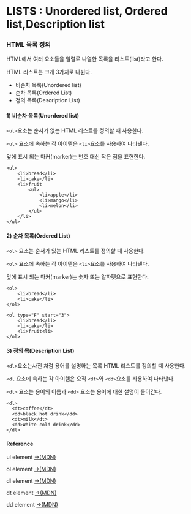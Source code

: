 # LISTS : Unordered list, Ordered list,Description list

### HTML 목록 정의

HTML에서 여러 요소들을 일렬로 나열한 목록을 리스트\(list\)라고 한다. 

HTML 리스트는 크게 3가지로 나뉜다.

* 비순차 목록\(Unordered list\)
* 순차 목록\(Ordered List\)
* 정의 목록\(Description List\)

#### 1\) 비순차 목록\(Unordered list\)

`<ul>`요소는 순서가 없는 HTML 리스트를 정의할 때 사용한다.

`<ul>` 요소에 속하는 각 아이템은 `<li>`요소를 사용하여 나타낸다.

앞에 표시 되는 마커\(marker\)는 번호 대신 작은 점을 표현한다.

```markup
<ul>
	<li>bread</li>
	<li>cake</li>
	<li>fruit
		<ul>
			<li>apple</li>
			<li>mango</li>
			<li>melon</li>
		</ul>
	</li>
</ul>
```

#### 2\) 순차 목록\(Ordered List\)

`<ol>` 요소는 순서가 있는 HTML 리스트를 정의할 때 사용한다.

`<ol>` 요소에 속하는 각 아이템은 `<li>`요소를 사용하여 나타낸다.

앞에 표시 되는 마커\(marker\)는 숫자 또는 알파펫으로 표현한다.

```markup
<ol>
	<li>bread</li>
	<li>cake</li>
</ol>

<ol type="F" start="3">
	<li>bread</li>
	<li>cake</li>
	<li>fruit<li>
</ol>
```

#### 3\) 정의 목\(Description List\)

`<dl>`요소는사전 처럼 용어를 설명하는 목록 HTML 리스트를 정의할 때 사용한다.

`<dl` 요소에 속하는 각 아이템은 오직 `<dt>`와 `<dd>`요소를 사용하여 나타낸다.

`<dt>` 요소는 용어의 이름과 `<dd>` 요소는 용어에 대한 설명이 들어간다.

```markup
<dl>
  <dt>coffee</dt>
  <dd>black hot drink</dd>
  <dt>milk</dt>
  <dd>White cold drink</dd>
</dl>
```

#### Reference 

ul element [→\(MDN\)](https://developer.mozilla.org/en-US/docs/Web/HTML/Element/ul)

ol element [→\(MDN\)](https://developer.mozilla.org/en-US/docs/Web/HTML/Element/ol)

dl element [→\(MDN\)](https://developer.mozilla.org/en-US/docs/Web/HTML/Element/dl)

dt element [→\(MDN\)](https://developer.mozilla.org/en-US/docs/Web/HTML/Element/dt)

dd element [→\(MDN\)](https://developer.mozilla.org/en-US/docs/Web/HTML/Element/dd)

